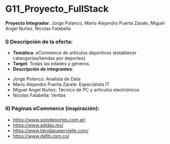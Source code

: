 # G11_Proyecto_FullStack
**Proyecto Integrador**: Jorge Polanco, Mario Alejandro Puerta Zarate, Miguel Angel Nuñez, Nicolas Falabella

### I) Descripción de la oferta:
* **Temática**: eCommerce de artículos deportivos (establecer cateogorías/tiendas por deportes)
* **Target**: Todas las edades y géneros.
* **Descripción de integrantes**:
- Jorge Polanco: Analista de Data
- Mario Alejandro Puerta Zarate: Especialista IT
- Miguel Angel Nuñez: Técnico de PC y artículos electrónicos
- Nicolas Falabella: Ventas

### II) Páginas eCommerce (inspiración):
* https://www.solodeportes.com.ar/
* https://www.adidas.mx/
* https://www.tiendasupervielle.com/
* https://www.dafiti.com.co/

